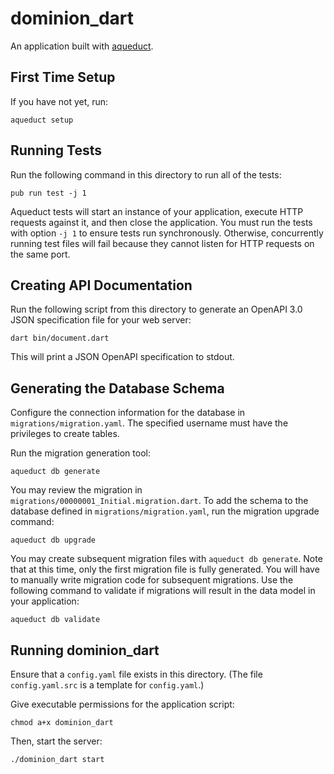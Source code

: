 # dominion_dart

An application built with [aqueduct](https://github.com/stablekernel/aqueduct).

## First Time Setup

If you have not yet, run:

```
aqueduct setup
```

## Running Tests

Run the following command in this directory to run all of the tests:

```
pub run test -j 1
```

Aqueduct tests will start an instance of your application, execute HTTP requests against it, and then close the application. You must run the tests with option `-j 1` to ensure tests run synchronously. Otherwise, concurrently running test files will fail because they cannot listen for HTTP requests on the same port.

## Creating API Documentation

Run the following script from this directory to generate an OpenAPI 3.0 JSON specification file for your web server:

```
dart bin/document.dart
```

This will print a JSON OpenAPI specification to stdout.

## Generating the Database Schema

Configure the connection information for the database in `migrations/migration.yaml`. The specified username must have the privileges to create tables.

Run the migration generation tool:

```
aqueduct db generate
```

You may review the migration in `migrations/00000001_Initial.migration.dart`. To add the schema to the database defined in `migrations/migration.yaml`, run the migration upgrade command:

```
aqueduct db upgrade
```

You may create subsequent migration files with `aqueduct db generate`. Note that at this time, only the first migration file is fully generated. You will have to manually write migration code for subsequent migrations. Use the following command to validate if migrations will result in the data model in your application:

```
aqueduct db validate
```

## Running dominion_dart

Ensure that a `config.yaml` file exists in this directory. (The file `config.yaml.src` is a template for `config.yaml`.)

Give executable permissions for the application script:

```
chmod a+x dominion_dart
```

Then, start the server:

```
./dominion_dart start
```
